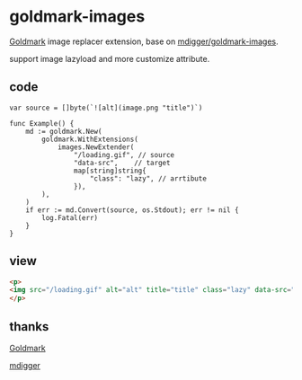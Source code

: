 # goldmark-images

[Goldmark](https://github.com/yuin/goldmark) image replacer extension, base on [mdigger/goldmark-images](https://github.com/mdigger/goldmark-images). 

support image lazyload and more customize attribute.

## code

```
var source = []byte(`![alt](image.png "title")`)

func Example() {
	md := goldmark.New(
		goldmark.WithExtensions(
			images.NewExtender(
				"/loading.gif", // source
				"data-src",    // target
				map[string]string{
					"class": "lazy", // arrtibute
				}),
		),
	)
	if err := md.Convert(source, os.Stdout); err != nil {
		log.Fatal(err)
	}
}
```
	

## view

```html
<p>
<img src="/loading.gif" alt="alt" title="title" class="lazy" data-src="image.png">
</p>
```

## thanks

[Goldmark](https://github.com/yuin/goldmark)

[mdigger](https://github.com/mdigger/goldmark-images)
